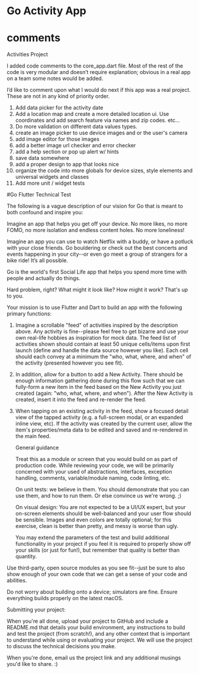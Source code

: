 # Go Activity App 


# comments

Activities Project

I added code comments to the core_app.dart file. Most of the rest of the code is very modular and doesn’t require explanation; obvious in a real app on a team some notes would be added.

I’d like to comment upon what I would do next if this app was a real project. These are not in any kind of priority order.

1. Add data picker for the activity date
2. Add a location map and create a more detailed location ui. Use coordinates and add search feature via names and zip codes. etc…
3. Do more validation on different data values types.
4. create an image picker to use device images and or the user's camera 
5. add image editor for those images
6. add a better image url checker and error checker
7. add a help section or pop up alert w/ hints
8. save data somewhere
9. add a proper design to app that looks nice
10. organize the code into more globals for device sizes, style elements and universal widgets and classes
11. Add more unit / widget tests
    

#Go Flutter Technical Test

The following is a vague description of our vision for Go that is meant to both confound and inspire you:

Imagine an app that helps you get off your device. No more likes, no more FOMO, no more isolation and endless content holes. No more loneliness!

Imagine an app you can use to watch Netflix with a buddy, or have a potluck with your close friends. Go bouldering or check out the best concerts and events happening in your city--or even go meet a group of strangers for a bike ride! It’s all possible.

 Go is the world's first Social Life app that helps you spend more time with people and actually do things.


Hard problem, right? What might it look like? How might it work? That's up to you.


Your mission is to use Flutter and Dart to build an app with the following primary functions:
1. Imagine a scrollable "feed" of activities inspired by the description above. Any activity is fine--please feel free to get bizarre and use your own real-life hobbies as inspiration for mock data. The feed list of activities shown should contain at least 50 unique cells/items upon first launch (define and handle the data source however you like). Each cell should each convey at a minimum the "who, what, where, and when" of the activity (presented however you see fit).
2. In addition, allow for a button to add a New Activity. There should be enough information gathering done during this flow such that we can fully-form a new item in the feed based on the New Activity you just created (again: "who, what, where, and when"). After the New Activity is created, insert it into the feed and re-render the feed.
3. When tapping on an existing activity in the feed, show a focused detail view of the tapped activity (e.g. a full-screen modal, or an expanded inline view, etc). If the activity was created by the current user, allow the item's properties/meta data to be edited and saved and re-rendered in the main feed.

   General guidance

   Treat this as a module or screen that you would build on as part of production code. While reviewing your code, we will be primarily concerned with your used of abstractions, interfaces, exception handling, comments, variable/module naming, code linting, etc.


   On unit tests: we believe in them. You should demonstrate that you can use them, and how to run them. Or else convince us we're wrong. ;)

   On visual design: You are not expected to be a UI/UX expert, but your on-screen elements should be well-balanced and your user flow should be sensible. Images and even colors are totally optional; for this exercise, clean is better than pretty, and messy is worse than ugly.

   You may extend the parameters of the test and build additional functionality in your project if you feel it is required to properly show off your skills (or just for fun!), but remember that quality is better than quantity.


   
Use third-party, open source modules as you see fit--just be sure to also show enough of your own code that we can get a sense of your code and abilities.


   Do not worry about building onto a device; simulators are fine. Ensure everything builds properly on the latest macOS.


   Submitting your project:

   When you're all done, upload your project to GitHub and include a README.md that details your build environment, any instructions to build and test the project (from scratch!), and any other context that is important to understand while using or evaluating your project. We will use the project to discuss the technical decisions you make.
   
When you're done, email us the project link and any additional musings you'd like to share. :)
